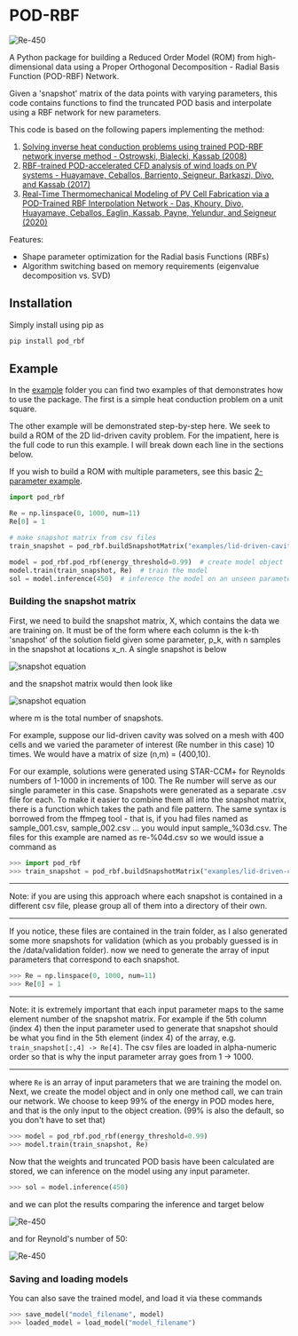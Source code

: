 # POD-RBF

![Re-450](examples/lid-driven-cavity/results-re-450.png)

A Python package for building a Reduced Order Model (ROM) from high-dimensional data using a Proper
Orthogonal Decomposition - Radial Basis Function (POD-RBF) Network.

Given a 'snapshot' matrix of the data points with varying parameters, this code contains functions
to find the truncated POD basis and interpolate using a RBF network for new parameters.

This code is based on the following papers implementing the method:

1. [Solving inverse heat conduction problems using trained POD-RBF network inverse method - Ostrowski, Bialecki, Kassab (2008)](https://www.tandfonline.com/doi/full/10.1080/17415970701198290)
2. [RBF-trained POD-accelerated CFD analysis of wind loads on PV systems - Huayamave, Ceballos, Barriento, Seigneur, Barkaszi, Divo, and Kassab (2017)](https://www.emerald.com/insight/content/doi/10.1108/HFF-03-2016-0083/full/html)
3. [Real-Time Thermomechanical Modeling of PV Cell Fabrication via a POD-Trained RBF Interpolation Network - Das, Khoury, Divo, Huayamave, Ceballos, Eaglin, Kassab, Payne, Yelundur, and Seigneur (2020)](https://www.techscience.com/CMES/v122n3/38374)

Features:

* Shape parameter optimization for the Radial basis Functions (RBFs)
* Algorithm switching based on memory requirements (eigenvalue decomposition vs. SVD)

## Installation

Simply install using pip as

```bash
pip install pod_rbf
```

## Example

In the [example](https://github.com/kylebeggs/POD-RBF/tree/master/examples) folder you can find two
examples of that demonstrates how to use the package. The first is a simple heat conduction problem
on a unit square.

The other example will be demonstrated step-by-step here. We seek to build a ROM of the 2D
lid-driven cavity problem. For the impatient, here is the full code to run this example. I will
break down each line in the sections below.

If you wish to build a ROM with multiple parameters, see this basic [2-parameter example](https://github.com/kylebeggs/POD-RBF/tree/master/examples/2-parameters.ipynb).

```python
import pod_rbf

Re = np.linspace(0, 1000, num=11)
Re[0] = 1

# make snapshot matrix from csv files
train_snapshot = pod_rbf.buildSnapshotMatrix("examples/lid-driven-cavity/data/train/re-%.csv")

model = pod_rbf.pod_rbf(energy_threshold=0.99)  # create model object
model.train(train_snapshot, Re)  # train the model
sol = model.inference(450)  # inference the model on an unseen parameter
```

### Building the snapshot matrix

First, we need to build the snapshot matrix, X, which contains the data we are training on. It must be of the form where each column is the k-th 'snapshot' of the solution field given some
parameter, p_k, with n samples in the snapshot at locations x_n. A single snapshot is below

![snapshot equation](examples/lid-driven-cavity/eq-snapshot.png)

and the snapshot matrix would then look like

![snapshot equation](examples/lid-driven-cavity/eq-snapshot-matrix.png)

where m is the total number of snapshots.

For example, suppose our lid-driven cavity was solved on a mesh with 400 cells and we varied the
parameter of interest (Re number in this case) 10 times. We would have a matrix of size (n,m) =
(400,10).

For our example, solutions were generated using STAR-CCM+ for Reynolds numbers of 1-1000 in
increments of 100. The Re number will serve as our single parameter in this case. Snapshots were
generated as a separate .csv file for each. To make it easier to combine them all into the snapshot
matrix, there is a function which takes the path and file pattern. The same syntax is borrowed from
the ffmpeg tool - that is, if you had files named as sample_001.csv, sample_002.csv ... you would
input sample_%03d.csv. The files for this example are named as re-%04d.csv so we would issue a
command as

```python
>>> import pod_rbf
>>> train_snapshot = pod_rbf.buildSnapshotMatrix("examples/lid-driven-cavity/data/train/re-%.csv")
```

---
Note: if you are using this approach where each snapshot is contained in a different csv file,
please group all of them into a directory of their own.

---

If you notice, these files are contained in the train folder, as I also generated some more
snapshots for validation (which as you probably guessed is in the /data/validation folder). now we
need to generate the array of input parameters that correspond to each snapshot.

```python
>>> Re = np.linspace(0, 1000, num=11)
>>> Re[0] = 1
```

---
Note: it is extremely important that each input parameter maps to the same element number of the
snapshot matrix. For example if the 5th column (index 4) then the input parameter used to generate
that snapshot should be what you find in the 5th element (index 4) of the array, e.g.
```train_snapshot[:,4] -> Re[4]```. The csv files are loaded in alpha-numeric order so that is why
the input parameter array goes from  1 -> 1000.

---

where ```Re``` is an array of input parameters that we are training the model on. Next, we create
the model object and in only one method call, we can train our network. We choose to keep 99% of the
energy in POD modes here, and that is the only input to the object creation. (99% is also the
default, so you don't have to set that)

```python
>>> model = pod_rbf.pod_rbf(energy_threshold=0.99)
>>> model.train(train_snapshot, Re)
```

Now that the weights and truncated POD basis have been calculated are stored, we can inference on
the model using any input parameter.

```python
>>> sol = model.inference(450)
```

and we can plot the results comparing the inference and target below

![Re-450](examples/lid-driven-cavity/results-re-450.png)

and for Reynold's number of 50:

![Re-450](examples/lid-driven-cavity/results-re-50.png)


### Saving and loading models
You can also save the trained model, and load it via these commands

```python
>>> save_model("model_filename", model)
>>> loaded_model = load_model("model_filename")
```
